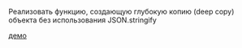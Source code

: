 Реализовать функцию, создающую глубокую копию (deep copy) объекта без использования JSON.stringify

[демо](https://mirkfm.github.io/code-test-ostrovokru/object-deep-copy/)
